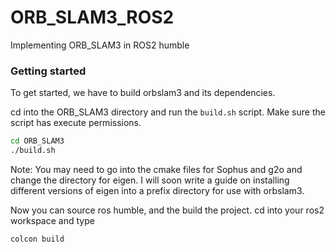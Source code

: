 # ORB_SLAM3_ROS2
Implementing ORB_SLAM3 in ROS2 humble

### Getting started

To get started, we have to build orbslam3 and its dependencies.

cd into the ORB_SLAM3 directory and run the ```build.sh``` script. Make sure the
script has execute permissions.

```sh
cd ORB_SLAM3
./build.sh
```

Note: You may need to go into the cmake files for Sophus and g2o and change the
directory for eigen. I will soon write a guide on installing different versions
of eigen into a prefix directory for use with orbslam3.

Now you can source ros humble, and the build the project. cd into your ros2
workspace and type
```sh
colcon build
```
